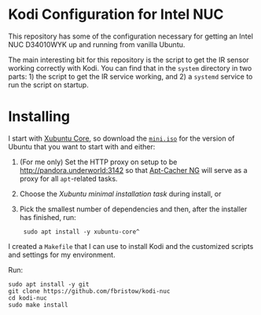 Kodi Configuration for Intel NUC
================================

This repository has some of the configuration necessary for getting an Intel
NUC D34010WYK up and running from vanilla Ubuntu.

The main interesting bit for this repository is the script to get the IR sensor
working correctly with Kodi. You can find that in the `system` directory in two
parts: 1) the script to get the IR service working, and 2) a `systemd` service
to run the script on startup.

Installing
==========

I start with [Xubuntu Core][xubuntu-core], so download the [`mini.iso`][mini-iso]
for the version of Ubuntu that you want to start with and either:

1. (For me only) Set the HTTP proxy on setup to be http://pandora.underworld:3142
   so that [Apt-Cacher NG][apt-cacher] will serve as a proxy for all `apt`-related
   tasks.
2. Choose the *Xubuntu minimal installation task* during install, or
3. Pick the smallest number of dependencies and then, after the installer has
   finished, run:

        sudo apt install -y xubuntu-core^

I created a `Makefile` that I can use to install Kodi and the customized
scripts and settings for my environment.

Run:

    sudo apt install -y git
    git clone https://github.com/fbristow/kodi-nuc
    cd kodi-nuc
    sudo make install

[xubuntu-core]: http://xubuntu.org/news/introducing-xubuntu-core/ "Xubuntu Core"
[mini-iso]: https://help.ubuntu.com/community/Installation/MinimalCD "Ubuntu Minimal CD"
[apt-cacher]: https://www.unix-ag.uni-kl.de/~bloch/acng/ "Apt-Cacher NG, a caching proxy server for Apt."
